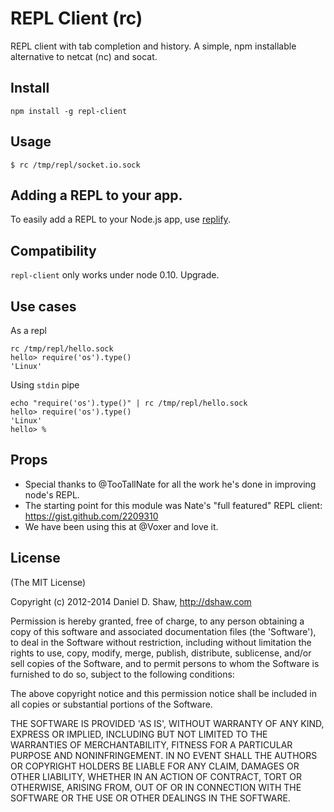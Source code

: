 # REPL Client (rc)

REPL client with tab completion and history. A simple, npm installable alternative to netcat (nc) and socat.

## Install

    npm install -g repl-client

## Usage

    $ rc /tmp/repl/socket.io.sock

## Adding a REPL to your app.

To easily add a REPL to your Node.js app, use [replify](https://github.com/dshaw/replify).

## Compatibility

`repl-client` only works under node 0.10. Upgrade.

## Use cases

As a repl
```shell
rc /tmp/repl/hello.sock
hello> require('os').type()
'Linux'
```

Using `stdin` pipe
```shell
echo "require('os').type()" | rc /tmp/repl/hello.sock
hello> require('os').type()
'Linux'
hello> %
```

## Props

- Special thanks to @TooTallNate for all the work he's done in improving node's REPL.
- The starting point for this module was Nate's "full featured" REPL client: https://gist.github.com/2209310
- We have been using this at @Voxer and love it.

## License

(The MIT License)

Copyright (c) 2012-2014 Daniel D. Shaw, http://dshaw.com

Permission is hereby granted, free of charge, to any person obtaining
a copy of this software and associated documentation files (the
'Software'), to deal in the Software without restriction, including
without limitation the rights to use, copy, modify, merge, publish,
distribute, sublicense, and/or sell copies of the Software, and to
permit persons to whom the Software is furnished to do so, subject to
the following conditions:

The above copyright notice and this permission notice shall be
included in all copies or substantial portions of the Software.

THE SOFTWARE IS PROVIDED 'AS IS', WITHOUT WARRANTY OF ANY KIND,
EXPRESS OR IMPLIED, INCLUDING BUT NOT LIMITED TO THE WARRANTIES OF
MERCHANTABILITY, FITNESS FOR A PARTICULAR PURPOSE AND NONINFRINGEMENT.
IN NO EVENT SHALL THE AUTHORS OR COPYRIGHT HOLDERS BE LIABLE FOR ANY
CLAIM, DAMAGES OR OTHER LIABILITY, WHETHER IN AN ACTION OF CONTRACT,
TORT OR OTHERWISE, ARISING FROM, OUT OF OR IN CONNECTION WITH THE
SOFTWARE OR THE USE OR OTHER DEALINGS IN THE SOFTWARE.
